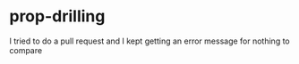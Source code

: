 # prop-drilling

I tried to do a pull request and I kept getting an error message for nothing to compare
